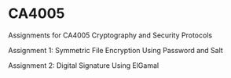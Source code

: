 # CA4005
Assignments for CA4005 Cryptography and Security Protocols

Assignment 1: Symmetric File Encryption Using Password and Salt

Assignment 2: Digital Signature Using ElGamal
